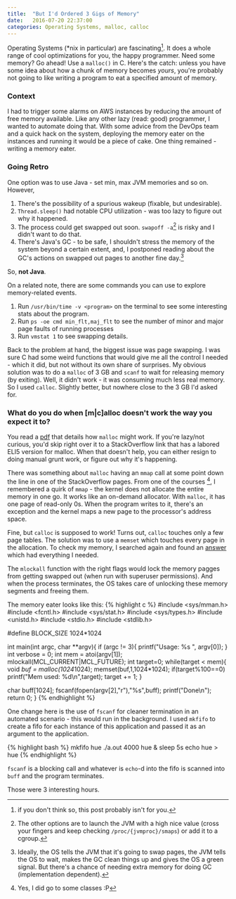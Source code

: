 ```yaml
---
title:  "But I'd Ordered 3 Gigs of Memory"
date:   2016-07-20 22:37:00
categories: Operating Systems, malloc, calloc
---
```


Operating Systems (*nix in particular) are fascinating[^1]. It does a whole range of cool optimizations for you, the happy programmer. Need some memory? Go ahead! Use a `malloc()` in C. Here's the catch: unless you have some idea about how a chunk of memory becomes _yours_, you're probably not going to like writing a program to eat a specified amount of memory.

### Context
I had to trigger some alarms on AWS instances by reducing the amount of free memory available. Like any other lazy (read: good) programmer, I wanted to automate doing that. With some advice from the DevOps team and a quick hack on the system, deploying the memory eater on the instances and running it would be a piece of cake. One thing remained - writing a memory eater.

### Going Retro
One option was to use Java - set min, max JVM memories and so on. However, 

1. There's the possibility of a spurious wakeup (fixable, but undesirable). 
2. `Thread.sleep()` had notable CPU utilization - was too lazy to figure out why it happened.
3. The process could get swapped out soon. `swapoff -a`[^2] is risky and I didn't want to do that.
4. There's Java's GC - to be safe, I shouldn't stress the memory of the system beyond a certain extent, and, I postponed reading about the GC's actions on swapped out pages to another fine day.[^3]

So, **not Java**.

On a related note, there are some commands you can use to explore memory-related events.

1. Run `/usr/bin/time -v <program>` on the terminal to see some interesting stats about the program. 
2. Run `ps -oe cmd min_flt,maj_flt` to see the number of minor and major page faults of running processes
3. Run `vmstat 1` to see swapping details.

Back to the problem at hand, the biggest issue was page swapping. I was sure C had some weird functions that would give me all the control I needed - which it did, but not without its own share of surprises. My obvious solution was to do a `malloc` of 3 GB and `scanf` to wait for releasing memory (by exiting). Well, it didn't work - it was consuming much less real memory. So I used `calloc`. Slightly better, but nowhere close to the 3 GB I'd asked for.

### What do you do when [m|c]alloc doesn't work the way you expect it to?

You read a [pdf](http://www.inf.udec.cl/~leo/Malloc_tutorial.pdf) that details how `malloc` might work. If you're lazy/not curious, you'd skip right over it to a StackOverflow link that has a labored ELI5 version for malloc. When that doesn't help, you can either resign to doing manual grunt work, or figure out why it's happening.

There was something about `malloc` having an `mmap` call at some point down the line in one of the StackOverflow pages. From one of the courses [^4], I remembered a quirk of `mmap` - the kernel does not allocate the entire memory in one go. It works like an on-demand allocator. With `malloc`, it has one page of read-only 0s. When the program writes to it, there's an exception and the kernel maps a new page to the processor's address space. 

Fine, but `calloc` is supposed to work! Turns out, `calloc` touches only a few page tables. The solution was to use a `memset` which touches every page in the allocation. To check my memory, I searched again and found an [answer](http://stackoverflow.com/questions/2688466/why-mallocmemset-is-slower-than-calloc) which had everything I needed. 

The `mlockall` function with the right flags would lock the memory pagges from getting swapped out (when run with superuser permissions). And when the process terminates, the OS takes care of unlocking these memory segments and freeing them.

The memory eater looks like this:
{% highlight c %}
#include <sys/mman.h>
#include <fcntl.h>
#include <sys/stat.h>
#include <sys/types.h>
#include <unistd.h>
#include <stdio.h>
#include <stdlib.h>

#define BLOCK_SIZE 1024*1024

int main(int argc, char **argv){
 if (argc != 3){
  printf("Usage: %s <mem in MB> <fifoPath>", argv[0]);
 }
 int verbose = 0;
 int mem = atoi(argv[1]);
 mlockall(MCL_CURRENT|MCL_FUTURE);
 int target=0;
 while(target < mem){
  void *buf = malloc(1024*1024);
  memset(buf,1,1024*1024);
  if(target%100==0) printf("Mem used: %d\n",target);
  target += 1;
 }

 char buff[1024];
 fscanf(fopen(argv[2],"r"),"%s",buff);
 printf("Done\n");
 return 0;
}
{% endhighlight %}

One change here is the use of `fscanf` for cleaner termination in an automated scenario - this would run in the background. I used `mkfifo` to create a fifo for each instance of this application and passed it as an argument to the application.

{% highlight bash %}
mkfifo hue
./a.out 4000 hue &
sleep 5s
echo hue > hue
{% endhighlight %}

`fscanf` is a blocking call and whatever is `echo`-d into the fifo is scanned into `buff` and the program terminates.

Those were 3 interesting hours.

[^1]: if you don't think so, this post probably isn't for you.

[^2]: The other options are to launch the JVM with a high nice value (cross your fingers and keep checking `/proc/{jvmproc}/smaps`) or add it to a cgroup.

[^3]: Ideally, the OS tells the JVM that it's going to swap pages, the JVM tells the OS to wait, makes the GC clean things up and gives the OS a green signal. But there's a chance of needing extra memory for doing GC (implementation dependent).

[^4]: Yes, I did go to some classes :P